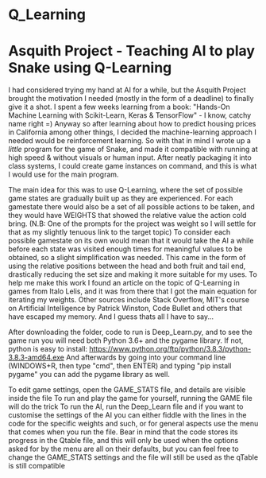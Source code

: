 # Q_Learning
Asquith Project - Teaching AI to play Snake using Q-Learning
============================================================
I had considered trying my hand at AI for a while, but the Asquith Project brought the motivation I needed (mostly in the form of a deadline) to finally give it a shot.
I spent a few weeks learning from a book: "Hands-On Machine Learning with Scikit-Learn, Keras & TensorFlow" - I know, catchy name right =)
Anyway so after learning about how to predict housing prices in California among other things, I decided the machine-learning approach I needed would be reinforcement learning.
So with that in mind I wrote up a *little* program for the game of Snake, and made it compatible with running at high speed & without visuals or human input.
After neatly packaging it into class systems, I could create game instances on command, and this is what I would use for the main program.


The main idea for this was to use Q-Learning, where the set of possible game states are gradually built up as they are experienced.
For each gamestate there would also be a set of all possible actions to be taken, and they would have WEIGHTS that showed the relative value the action cold bring.
(N.B: One of the prompts for the project was weight so I will settle for that as my slightly tenuous link to the target topic)
To consider each possible gamestate on its own would mean that it would take the AI a while before each state was visited enough times for meaningful values to be obtained, so a slight simplification was needed.
This came in the form of using the relative positions between the head and both fruit and tail end, drastically reducing the set size and making it more suitable for my uses.
To help me make this work I found an article on the topic of Q-Learning in games from Italo Lelis, and it was from there that I got the main equation for iterating my weights. Other sources include Stack Overflow, MIT's course on Artificial Intelligence by Patrick Winston, Code Bullet and others that have escaped my memory.
And I guess thats all I have to say...

After downloading the folder, code to run is Deep_Learn.py, and to see the game run you will need both Python 3.6+ and the pygame library.
If not, python is easy to install:
https://www.python.org/ftp/python/3.8.3/python-3.8.3-amd64.exe
And afterwards by going into your command line (WINDOWS+R, then type "cmd", then ENTER) and typing "pip install pygame" you can add the pygame library as well.

To edit game settings, open the GAME_STATS file, and details are visible inside the file
To run and play the game for yourself, running the GAME file will do the trick
To run the AI, run the Deep_Learn file and if you want to customise the settings of the AI you can either fiddle with the lines in the code for the specific weights and such, or for general aspects use the menu that comes when you run the file.
Bear in mind that the code stores its progress in the Qtable file, and this will only be used when the options asked for by the menu are all on their defaults, but you can feel free to change the GAME_STATS settings and the file will still be used as the qTable is still compatible
